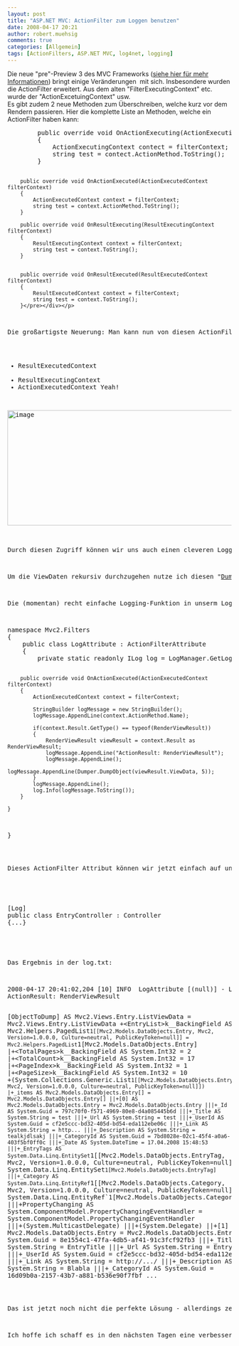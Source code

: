 ```yaml
---
layout: post
title: "ASP.NET MVC: ActionFilter zum Loggen benutzen"
date: 2008-04-17 20:21
author: robert.muehsig
comments: true
categories: [Allgemein]
tags: [ActionFilters, ASP.NET MVC, log4net, logging]
---
```

<p>Die neue "pre"-Preview 3 des MVC Frameworks (<a href="http://code-inside.de/blog/2008/04/17/aspnet-mvc-april-codeplex-source-push/">siehe hier für mehr Informationen</a>) bringt einige Veränderungen&nbsp; mit sich. Insbesondere wurden die ActionFilter erweitert. Aus dem alten "FilterExecutingContext" etc. wurde der "ActionExcetuingContext" usw. <br>Es gibt zudem 2 neue Methoden zum Überschreiben, welche kurz vor dem Rendern passieren. Hier die komplette Liste an Methoden, welche ein ActionFilter haben kann:</p> <p> <div class="wlWriterSmartContent" id="scid:812469c5-0cb0-4c63-8c15-c81123a09de7:a8515567-54a8-4a50-93fe-626175cf3f8e" style="padding-right: 0px; display: inline; padding-left: 0px; float: none; padding-bottom: 0px; margin: 0px; padding-top: 0px"><pre name="code" class="c#">        public override void OnActionExecuting(ActionExecutingContext filterContext)
        {
            ActionExecutingContext contect = filterContext;
            string test = contect.ActionMethod.ToString();
        }

        public override void OnActionExecuted(ActionExecutedContext filterContext)
        {
            ActionExecutedContext context = filterContext;
            string test = context.ActionMethod.ToString();
        }

        public override void OnResultExecuting(ResultExecutingContext filterContext)
        {
            ResultExecutingContext context = filterContext;
            string test = context.ToString();
        }


        public override void OnResultExecuted(ResultExecutedContext filterContext)
        {
            ResultExecutedContext context = filterContext;
            string test = context.ToString();
        }</pre></div></p>
<p>Die großartigste Neuerung: Man kann nun von diesen ActionFiltern auf die ViewDaten zugreifen und zwar in den folgenden Contexten:</p>
<ul>
<li>ResultExecutedContext </li>
<li>ResultExecutingContext 
<li>ActionExecutedContext Yeah!</li></ul>
<p><a href="{{BASE_PATH}}/assets/wp-images/image391.png"><img style="border-top-width: 0px; border-left-width: 0px; border-bottom-width: 0px; border-right-width: 0px" height="259" alt="image" src="{{BASE_PATH}}/assets/wp-images/image-thumb370.png" width="523" border="0"></a>&nbsp;</p>
<p>Durch diesen Zugriff können wir uns auch einen cleveren Logger implementieren, welcher das über <a href="http://logging.apache.org/log4net/">Log4Net</a> abspeichert.</p>
<p>Um die ViewDaten rekursiv durchzugehen nutze ich diesen "<a href="http://www.codeguru.com/csharp/csharp/cs_syntax/reflection/article.php/c5885/">DumpObject Code</a>" und die Konfiguration wie <a href="http://www.codeproject.com/KB/aspnet/log4net.aspx?df=100&amp;forumid=323468&amp;exp=0&amp;select=1580054">hier</a>.</p>
<p>Die (momentan) recht einfache Logging-Funktion in unserm LogFilter:</p>
<div class="wlWriterSmartContent" id="scid:812469c5-0cb0-4c63-8c15-c81123a09de7:5b0b7acf-4108-4220-b61f-f2e14ac8eb9f" style="padding-right: 0px; display: inline; padding-left: 0px; float: none; padding-bottom: 0px; margin: 0px; padding-top: 0px"><pre name="code" class="c#">namespace Mvc2.Filters
{
    public class LogAttribute : ActionFilterAttribute
    {
        private static readonly ILog log = LogManager.GetLogger(typeof(LogAttribute).Name);

        public override void OnActionExecuted(ActionExecutedContext filterContext)
        {
            ActionExecutedContext context = filterContext;
            
            StringBuilder logMessage = new StringBuilder();
            logMessage.AppendLine(context.ActionMethod.Name);
            
            if(context.Result.GetType() == typeof(RenderViewResult))
            {
                RenderViewResult viewResult = context.Result as RenderViewResult;
                logMessage.AppendLine("ActionResult: RenderViewResult");
                logMessage.AppendLine();
                logMessage.AppendLine(Dumper.DumpObject(viewResult.ViewData, 5));
            }
            logMessage.AppendLine();
            log.Info(logMessage.ToString());
        }

    }
}</pre></div>
<p>Dieses ActionFilter Attribut können wir jetzt einfach auf unseren Controller oder direkt auf die ActionMethods setzen:</p>
<p></p>
<div class="wlWriterSmartContent" id="scid:812469c5-0cb0-4c63-8c15-c81123a09de7:0a74a792-ef0b-4252-a6db-b510a98a35c9" style="padding-right: 0px; display: inline; padding-left: 0px; float: none; padding-bottom: 0px; margin: 0px; padding-top: 0px"><pre name="code" class="c#">[Log]
public class EntryController : Controller
{...}</pre></div>
<p></p>
<p>Das Ergebnis in der log.txt:</p>
<div class="wlWriterSmartContent" id="scid:812469c5-0cb0-4c63-8c15-c81123a09de7:157f822e-b64b-4c41-b81a-b134f7cf4f7f" style="padding-right: 0px; display: inline; padding-left: 0px; float: none; padding-bottom: 0px; margin: 0px; padding-top: 0px"><pre name="code" class="c#">2008-04-17 20:41:02,204 [10] INFO  LogAttribute [(null)] - List
ActionResult: RenderViewResult

[ObjectToDump] AS Mvc2.Views.Entry.ListViewData = Mvc2.Views.Entry.ListViewData
+&lt;EntryList&gt;k__BackingField AS Mvc2.Helpers.PagedList`1[[Mvc2.Models.DataObjects.Entry, Mvc2, Version=1.0.0.0, Culture=neutral, PublicKeyToken=null]] = Mvc2.Helpers.PagedList`1[Mvc2.Models.DataObjects.Entry]
|+&lt;TotalPages&gt;k__BackingField AS System.Int32 = 2
|+&lt;TotalCount&gt;k__BackingField AS System.Int32 = 17
|+&lt;PageIndex&gt;k__BackingField AS System.Int32 = 1
|+&lt;PageSize&gt;k__BackingField AS System.Int32 = 10
+(System.Collections.Generic.List`1[[Mvc2.Models.DataObjects.Entry, Mvc2, Version=1.0.0.0, Culture=neutral, PublicKeyToken=null]])
|+_items AS Mvc2.Models.DataObjects.Entry[] = Mvc2.Models.DataObjects.Entry[]
||+[0] AS Mvc2.Models.DataObjects.Entry = Mvc2.Models.DataObjects.Entry
|||+_Id AS System.Guid = 797c70f0-f571-4969-80e8-d4a085445b6d
|||+_Title AS System.String = test
|||+_Url AS System.String = test
|||+_UserId AS System.Guid = cf2e5ccc-bd32-405d-bd54-eda112ebe06c
|||+_Link AS System.String = http...
|||+_Description AS System.String = tealkjdlsakj
|||+_CategoryId AS System.Guid = 7bd8028e-02c1-45f4-a0a6-403f5bf0ff0c
|||+_Date AS System.DateTime = 17.04.2008 15:48:53
|||+_EntryTags AS System.Data.Linq.EntitySet`1[[Mvc2.Models.DataObjects.EntryTag, Mvc2, Version=1.0.0.0, Culture=neutral, PublicKeyToken=null]] = System.Data.Linq.EntitySet`1[Mvc2.Models.DataObjects.EntryTag]
|||+_Category AS System.Data.Linq.EntityRef`1[[Mvc2.Models.DataObjects.Category, Mvc2, Version=1.0.0.0, Culture=neutral, PublicKeyToken=null]] = System.Data.Linq.EntityRef`1[Mvc2.Models.DataObjects.Category]
|||+PropertyChanging AS System.ComponentModel.PropertyChangingEventHandler = System.ComponentModel.PropertyChangingEventHandler
|||+(System.MulticastDelegate)
|||+(System.Delegate)
||+[1] AS Mvc2.Models.DataObjects.Entry = Mvc2.Models.DataObjects.Entry
|||+_Id AS System.Guid = 8e1554c1-47fa-4db5-af41-91c3fcf92fb3
|||+_Title AS System.String = EntryTitle
|||+_Url AS System.String = EntryTitle_13
|||+_UserId AS System.Guid = cf2e5ccc-bd32-405d-bd54-eda112ebe06c
|||+_Link AS System.String = http://.../
|||+_Description AS System.String = Blabla
|||+_CategoryId AS System.Guid = 16d09b0a-2157-43b7-a881-b536e90f7fbf
...</pre></div>
<p>Das ist jetzt noch nicht die perfekte Lösung - allerdings zeigt es, wohin es gehen kann und was man damit wunderbares anstellen kann.</p>
<p>Ich hoffe ich schaff es in den nächsten Tagen eine verbesserte Version zu erstellen - RouteData, Parameters etc. müssen ja auch alle geloggt werden - und diese Darstellung ist noch etwas "unpraktisch". Aber prinzipiell cool ;)</p>
